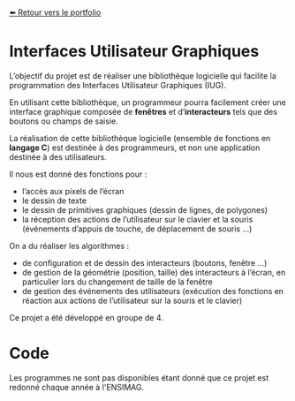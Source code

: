 [:arrow_left: Retour vers le portfolio](https://github.com/ThibaultLanthiez/Portfolio)

# Interfaces Utilisateur Graphiques

L’objectif du projet est de réaliser une bibliothèque logicielle qui facilite la programmation des Interfaces Utilisateur Graphiques (IUG).

En utilisant cette bibliothèque, un programmeur pourra facilement créer une interface graphique composée de **fenêtres** et d’**interacteurs** tels que des boutons ou champs de saisie. 

La réalisation de cette bibliothèque logicielle (ensemble de fonctions en **langage C**) est destinée à des programmeurs, et non une application destinée à des utilisateurs.

Il nous est donné des fonctions pour :
* l’accès aux pixels de l’écran
* le dessin de texte
* le dessin de primitives graphiques (dessin de lignes, de polygones)
* la réception des actions de l’utilisateur sur le clavier et la souris (événements d’appuis de touche, de
déplacement de souris ...)

On a du réaliser les algorithmes :
* de configuration et de dessin des interacteurs (boutons, fenêtre ...)
* de gestion de la géométrie (position, taille) des interacteurs à l’écran, en particulier lors du changement
de taille de la fenêtre
* de gestion des événements des utilisateurs (exécution des fonctions en réaction aux actions de l’utilisateur
sur la souris et le clavier)

Ce projet a été développé en groupe de 4.  

# Code

Les programmes ne sont pas disponibles étant donné que ce projet est redonné chaque année à l'ENSIMAG.
